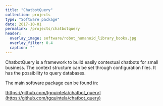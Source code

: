 ```yaml
---
title: "ChatbotQuery"
collection: projects
type: "Software package"
date: 2017-10-01
permalink: /projects/chatbotquery
header:
  overlay_image: software/robot_humanoid_library_books.jpg
  overlay_filter: 0.4
  caption: ""
---
```


ChatbotQuery is a framework to build easily contextual chatbots for small business. The context structure can be set through configuration files. It has the possibility to query databases.

The main software package can be found in:

[https://github.com/tgquintela/chatbot_query](https://github.com/tgquintela/chatbot_query)
